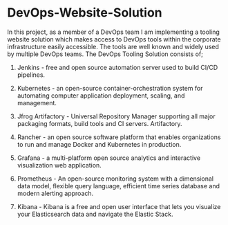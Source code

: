 # DevOps-Website-Solution

In this project, as a member of a DevOps team I am implementing a tooling website solution which makes access to DevOps tools within the corporate infrastructure easily accessible. The tools are well known and widely used by multiple DevOps teams. The DevOps Tooling Solution consists of;

1. Jenkins - free and open source automation server used to build CI/CD pipelines.

2. Kubernetes - an open-source container-orchestration system for automating computer application deployment, scaling, and management.

3. Jfrog Artifactory - Universal Repository Manager supporting all major packaging formats, build tools and CI servers. Artifactory.

4. Rancher - an open source software platform that enables organizations to run and manage Docker and Kubernetes in production.

5. Grafana - a multi-platform open source analytics and interactive visualization web application.

6. Prometheus - An open-source monitoring system with a dimensional data model, flexible query language, efficient time series database and modern alerting approach.

7. Kibana - Kibana is a free and open user interface that lets you visualize your Elasticsearch data and navigate the Elastic Stack.
